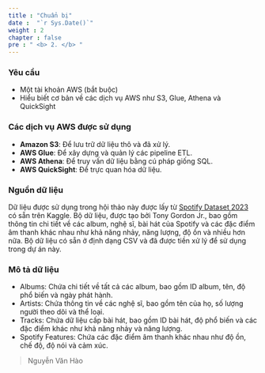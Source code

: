 ```yaml
---
title : "Chuẩn bị"
date :  "`r Sys.Date()`" 
weight : 2 
chapter : false
pre : " <b> 2. </b> "
---
```


### Yêu cầu
- Một tài khoản AWS (bắt buộc)
- Hiểu biết cơ bản về các dịch vụ AWS như S3, Glue, Athena và QuickSight

### Các dịch vụ AWS được sử dụng
- **Amazon S3**: Để lưu trữ dữ liệu thô và đã xử lý.
- **AWS Glue**: Để xây dựng và quản lý các pipeline ETL.
- **AWS Athena**: Để truy vấn dữ liệu bằng cú pháp giống SQL.
- **AWS QuickSight**: Để trực quan hóa dữ liệu.

### Nguồn dữ liệu
Dữ liệu được sử dụng trong hội thảo này được lấy từ [Spotify Dataset 2023](https://www.kaggle.com/datasets/tonygordonjr/spotify-dataset-2023) có sẵn trên Kaggle. Bộ dữ liệu, được tạo bởi Tony Gordon Jr., bao gồm thông tin chi tiết về các album, nghệ sĩ, bài hát của Spotify và các đặc điểm âm thanh khác nhau như khả năng nhảy, năng lượng, độ ồn và nhiều hơn nữa. Bộ dữ liệu có sẵn ở định dạng CSV và đã được tiền xử lý để sử dụng trong dự án này.

### Mô tả dữ liệu
- Albums: Chứa chi tiết về tất cả các album, bao gồm ID album, tên, độ phổ biến và ngày phát hành.
- Artists: Chứa thông tin về các nghệ sĩ, bao gồm tên của họ, số lượng người theo dõi và thể loại.
- Tracks: Chứa dữ liệu cấp bài hát, bao gồm ID bài hát, độ phổ biến và các đặc điểm khác như khả năng nhảy và năng lượng.
- Spotify Features: Chứa các đặc điểm âm thanh khác nhau như độ ồn, chế độ, độ nói và cảm xúc.

> Nguyễn Văn Hào
